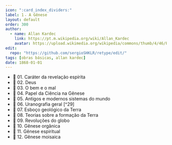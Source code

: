```yaml
---
icon: ":card_index_dividers:"
label: 1⠠ A Gênese
layout: default
order: 300
author:
  - name: Allan Kardec
    link: https://pt.m.wikipedia.org/wiki/Allan_Kardec
    avatar: https://upload.wikimedia.org/wikipedia/commons/thumb/4/46/Photo_Kardec.jpg/182px-Photo_Kardec.jpg
edit:
  repo: "https://github.com/sergioSHKLR/retype/edit/"
tags: [obras básicas, allan kardec]
date: 1868-01-01
---
```


- 📄 01. Caráter da revelação espírita
- 📄 02. Deus
- 📄 03. O bem e o mal
- 📄 04. Papel da Ciência na Gênese
- 📄 05. Antigos e modernos sistemas do mundo
- 📄 06. Uranografia geral [^29]
- 📄 07. Esboço geológico da Terra
- 📄 08. Teorias sobre a formação da Terra
- 📄 09. Revoluções do globo
- 📄 10. Gênese orgânica
- 📄 11. Gênese espiritual
- 📄 12. Gênese moisaica
